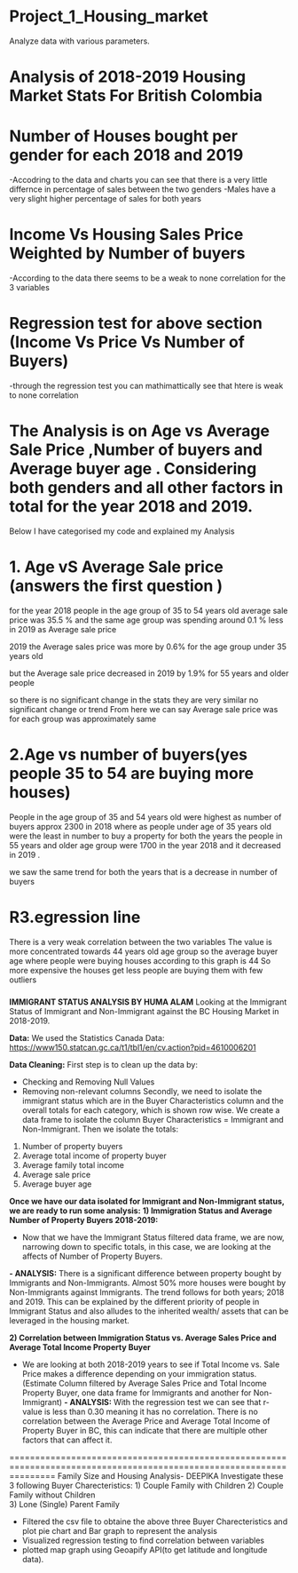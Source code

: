 # Project_1_Housing_market
Analyze data with various parameters.
# Analysis of 2018-2019 Housing Market Stats For British Colombia

# Number of Houses bought per gender for each 2018 and 2019
-Accodring to the data and charts you can see that there is a very little differnce in percentage of sales between the two genders
-Males have a very slight higher percentage of sales for both years

# Income Vs Housing Sales Price Weighted by Number of buyers
-According to the data there seems to be a weak to none correlation for the 3 variables 

# Regression test for above section (Income Vs Price Vs Number of Buyers)
-through the regression test you can mathimattically see that htere is weak to none correlation

###

# The Analysis is on Age vs Average Sale Price ,Number of buyers and Average buyer age . Considering both genders and all other factors in total for the year 2018 and 2019.

Below I have categorised my code and explained my Analysis

# 1. Age vS Average Sale price (answers the first question ) 

for the year 2018 people in the age group of 35 to 54 years old average sale price was 35.5 % 
and the same age group was spending around 0.1 % less in 2019 as Average sale price 

 2019 the Average sales price was more  by 0.6% for the age group under  35 years old

but the Average sale price decreased in 2019 by 1.9% for 55 years and older people
 
so there is no significant change in the stats they are very similar no significant change or  trend From here we can say Average sale price was for each group was approximately same


# 2.Age vs number of buyers(yes people 35 to 54 are buying more houses)

People in the age group of 35 and 54 years old were highest as number of buyers approx 2300 in 2018 
where as people under age of 35 years old were the least in number  to buy a property for both the years 
the people in 55 years and older age group were 1700 in the year 2018 and it decreased in 2019 . 

we saw the same trend for both the years that is a decrease in number of buyers 

# R3.egression line
There is a very weak correlation between the two variables 
The value is more concentrated towards 44 years old age group so the average buyer age where people were buying houses according to this graph is 44 
So more expensive the houses get less people are buying them with few outliers




###
**IMMIGRANT STATUS ANALYSIS BY HUMA ALAM**
Looking at the Immigrant Status of Immigrant and Non-Immigrant against the BC Housing Market in 2018-2019.

**Data:**
We used the Statistics Canada Data:
https://www150.statcan.gc.ca/t1/tbl1/en/cv.action?pid=4610006201

**Data Cleaning:**
First step is to clean up the data by:
 - Checking and Removing Null Values
 - Removing non-relevant columns
Secondly, we need to isolate the immigrant status which are in the Buyer Characteristics column and the overall totals for each category, which is shown row wise. We create a data frame to isolate the column Buyer Characteristics = Immigrant and Non-Immigrant. Then we isolate the totals:
1)	Number of property buyers                
2)	Average total income of property buyer   
3)	Average family total income               
4)	Average sale price                       
5)	Average buyer age    

**Once we have our data isolated for Immigrant and Non-Immigrant status, we are ready to run some analysis:**
**1)	Immigration Status and Average Number of Property Buyers 2018-2019:**
-	Now that we have the Immigrant Status filtered data frame, we are now, narrowing down to specific totals, in this case, we are looking at the affects of Number of Property Buyers.

**-	**ANALYSIS:**** There is a significant difference between property bought by Immigrants and Non-Immigrants. Almost 50% more houses were bought by Non-Immigrants against Immigrants. The trend follows for both years; 2018 and 2019. This can be explained by the different priority of people in Immigrant Status and also alludes to the inherited wealth/ assets that can be leveraged in the housing market.                     

**2)	Correlation between Immigration Status vs. Average Sales Price and Average Total Income Property Buyer**
- We are looking at both 2018-2019 years to see if Total Income vs. Sale Price makes a difference depending on your immigration status. (Estimate Column filtered by Average Sales Price and Total Income Property Buyer, one data frame for Immigrants and another for Non-Immigrant)
**-	ANALYSIS:** With the regression test we can see that r-value is less than 0.30 meaning it has no correlation. There is no correlation between the Average Price and Average Total Income of Property Buyer in BC, this can indicate that there are multiple other factors that can affect it.

=====================================================================================================================
Family Size and Housing Analysis- DEEPIKA
Investigate these 3 following Buyer Charecteristics:
                   1) Couple Family with Children
                   2) Couple Family without Children          
                   3) Lone (Single) Parent Family   
* Filtered the csv file to obtaine the above three Buyer Charecteristics and plot pie chart and Bar graph to represent the analysis
* Visualized regression testing to find correlation between variables
* plotted map graph using Geoapify API(to get latitude and longitude data).


